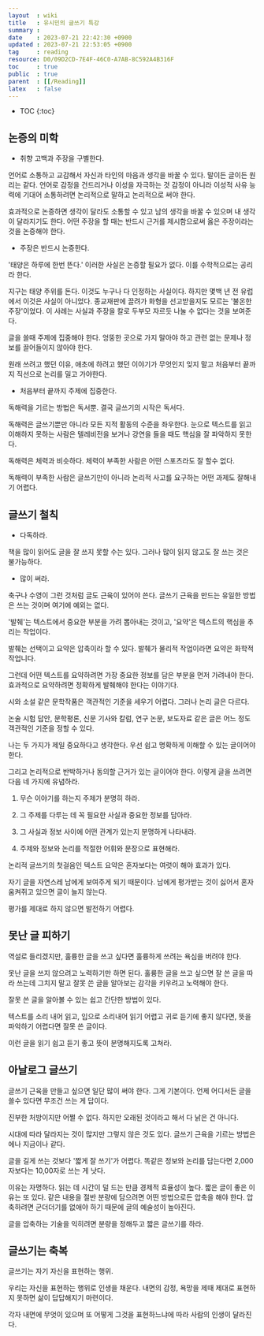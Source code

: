 ```yaml
---
layout  : wiki
title   : 유시민의 글쓰기 특강 
summary : 
date    : 2023-07-21 22:42:30 +0900
updated : 2023-07-21 22:53:05 +0900
tag     : reading
resource: D0/09D2CD-7E4F-46C0-A7AB-8C592A4B316F
toc     : true
public  : true
parent  : [[/Reading]] 
latex   : false
---
```

* TOC
{:toc}

## 논증의 미학

- 취향 고백과 주장을 구별한다.

언어로 소통하고 교감해서 자신과 타인의 마음과 생각을 바꿀 수 있다. 말이든 글이든 원리는 같다. 언어로 감정을 건드리거나 이성을 자극하는 것 
감정이 아니라 이성적 사유 능력에 기대어 소통하려면 논리적으로 말하고 논리적으로 써야 한다. 

효과적으로 논증하면 생각이 달라도 소통할 수 있고 남의 생각을 바꿀 수 있으며 내 생각이 달라지기도 한다. 
어떤 주장을 할 때는 반드시 근거를 제시함으로써 옳은 주장이라는 것을 논증해야 한다. 

- 주장은 반드시 논증한다.

'태양은 하루에 한번 뜬다.' 이러한 사실은 논증할 필요가 없다. 이를 수학적으로는 공리라 한다.

지구는 태양 주위를 돈다. 이것도 누구나 다 인정하는 사실이다. 하지만 몇백 년 전 유럽에서 이것은 사실이 아니었다. 
종교재판에 끌려가 화형을 선고받을지도 모르는 '불온한 주장'이었다. 이 사례는 사실과 주장을 칼로 두부모 자르듯 나눌 수 없다는 것을 보여준다.

글을 쓸때 주제에 집중해야 한다. 엉뚱한 곳으로 가지 말아야 하고 관련 없는 문제나 정보를 끌어들이지 않아야 한다. 

원래 쓰려고 했던 이유, 애초에 하려고 했던 이야기가 무엇인지 잊지 말고 처음부터 끝까지 직선으로 논리를 밀고 가야한다.

- 처음부터 끝까지 주제에 집중한다.

독해력을 기르는 방법은 독서뿐. 결국 글쓰기의 시작은 독서다.

독해력은 글쓰기뿐만 아니라 모든 지적 활동의 수준을 좌우한다. 눈으로 텍스트를 읽고 이해하지 못하는 사람은 텔레비전을 보거나 강연을 들을 때도 핵심을 잘 파악하지 못한다. 

독해력은 체력과 비슷하다. 체력이 부족한 사람은 어떤 스포츠라도 잘 할수 없다. 

독해력이 부족한 사람은 글쓰기만이 아니라 논리적 사고를 요구하는 어떤 과제도 잘해내기 어렵다. 

## 글쓰기 철칙

- 다독하라.

책을 많이 읽어도 글을 잘 쓰지 못할 수는 있다. 그러나 많이 읽지 않고도 잘 쓰는 것은 불가능하다.

- 많이 써라.

축구나 수영이 그런 것처럼 글도 근육이 있어야 쓴다. 글쓰기 근육을 만드는 유일한 방법은 쓰는 것이며 여기에 예외는 없다.

'발췌'는 텍스트에서 중요한 부분을 가려 뽑아내는 것이고, '요약'은 텍스트의 핵심을 추리는 작업이다. 

발췌는 선택이고 요약은 압축이라 할 수 있다. 발췌가 물리적 작업이라면 요약은 화학적 작업니다. 

그런데 어떤 텍스트를 요약하려면 가장 중요한 정보를 담은 부분을 먼저 가려내야 한다. 효과적으로 요약하려면 정확하게 발췌해야 한다는 이야기다.

시와 소설 같은 문학작품은 객관적인 기준을 세우기 어렵다. 그러나 논리 글은 다르다. 

논술 시험 답안, 문학평론, 신문 기사와 칼럼, 연구 논문, 보도자료 같은 글은 어느 정도 객관적인 기준을 정할 수 있다. 

나는 두 가지가 제일 중요하다고 생각한다. 우선 쉽고 명확하게 이해할 수 있는 글이어야 한다. 

그리고 논리적으로 반박하거나 동의할 근거가 있는 글이어야 한다. 이렇게 글을 쓰려면 다음 네 가지에 유념하라.

1) 무슨 이야기를 하는지 주제가 분명히 하라.

2) 그 주제를 다루는 데 꼭 필요한 사실과 중요한 정보를 담아라.

3) 그 사실과 정보 사이에 어떤 관계가 있는지 분명하게 나타내라.

4) 주제와 정보와 논리를 적절한 어휘와 문장으로 표현해라.

논리적 글쓰기의 첫걸음인 텍스트 요약은 혼자보다는 여럿이 해야 효과가 있다. 

자기 글을 자연스레 남에게 보여주게 되기 때문이다. 남에게 평가받는 것이 싫어서 혼자 움켜쥐고 있으면 글이 늘지 않는다. 

평가를 제대로 하지 않으면 발전하기 어렵다.

## 못난 글 피하기

역설로 들리겠지만, 훌륭한 글을 쓰고 싶다면 훌륭하게 쓰려는 욕심을 버려야 한다. 

못난 글을 쓰지 않으려고 노력하기만 하면 된다. 훌륭한 글을 쓰고 싶으면 잘 쓴 글을 따라 쓰는데 그치지 말고 잘못 쓴 글을 알아보는 감각을 키우려고 노력해야 한다.

잘못 쓴 글을 알아볼 수 있는 쉽고 간단한 방법이 있다. 

텍스트를 소리 내어 읽고, 입으로 소리내어 읽기 어렵고 귀로 듣기에 좋지 않다면, 뜻을 파악하기 어렵다면 잘못 쓴 글이다.

이런 글을 읽기 쉽고 듣기 좋고 뜻이 분명해지도록 고쳐라.

## 아날로그 글쓰기

글쓰기 근육을 만들고 싶으면 일단 많이 써야 한다. 그게 기본이다. 언제 어디서든 글을 쓸수 있다면 무조건 쓰는 게 답이다. 

진부한 처방이지만 어쩔 수 없다. 하지만 오래된 것이라고 해서 다 낡은 건 아니다. 

시대에 따라 달라지는 것이 많지만 그렇지 않은 것도 있다. 글쓰기 근육을 기르는 방법은 에나 지금이나 같다. 


글을 길게 쓰는 것보다 '짧게 잘 쓰기'가 어렵다. 똑같은 정보와 논리를 담는다면 2,000자보다는 10,00자로 쓰는 게 낫다.

이유는 자명하다. 읽는 데 시간이 덜 드는 만큼 경제적 효율성이 높다. 짧은 글이 좋은 이유는 또 있다.
같은 내용을 절반 분량에 담으려면 어떤 방법으로든 압축을 해야 한다. 압축하려면 군더더기를 없애야 하기 때문에 글의 예술성이 높아진다.

글을 압축하는 기술을 익히려면 분량을 정해두고 짧은 글쓰기를 하라.

## 글쓰기는 축복

글쓰기는 자기 자신을 표현하는 행위.

우리는 자신을 표현하는 행위로 인생을 채운다. 내면의 감정, 욕망을 제때 제대로 표현하지 못하면 삶이 답답해지기 마련이다.

각자 내면에 무엇이 있으며 또 어떻게 그것을 표현하느냐에 따라 사람의 인생이 달라진다.

